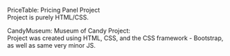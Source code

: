 PriceTable: Pricing Panel Project   
Project is purely HTML/CSS.

CandyMuseum: Museum of Candy Project:  
Project was created using HTML, CSS, and the CSS framework - Bootstrap, as well as same very minor JS.
